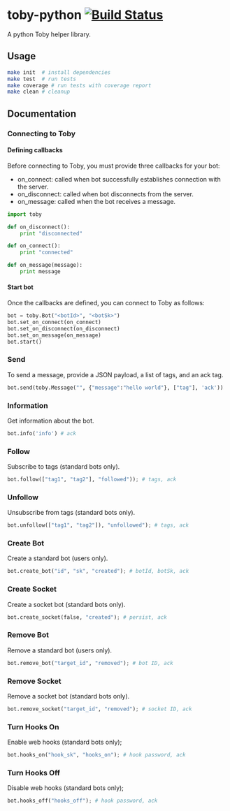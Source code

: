 # toby-python [![Build Status](https://travis-ci.org/toby-cloud/toby-python.svg?branch=master)](https://travis-ci.org/toby-cloud/toby-python)
A python Toby helper library.

## Usage

```bash
make init  # install dependencies
make test  # run tests
make coverage # run tests with coverage report
make clean # cleanup
```

## Documentation

### Connecting to Toby

#### Defining callbacks

Before connecting to Toby, you must provide three callbacks for your bot:
- on_connect: called when bot successfully establishes connection with the server.
- on_disconnect: called when bot disconnects from the server.
- on_message: called when the bot receives a message.

```python
import toby

def on_disconnect():
    print "disconnected"

def on_connect():
    print "connected"

def on_message(message):
    print message

```

#### Start bot

Once the callbacks are defined, you can connect to Toby as follows:

```python
bot = toby.Bot("<botId>", "<botSk>")
bot.set_on_connect(on_connect)
bot.set_on_disconnect(on_disconnect)
bot.set_on_message(on_message)
bot.start()
```

### Send

To send a message, provide a JSON payload, a list of tags, and an ack tag.

```python
bot.send(toby.Message("", {"message":"hello world"}, ["tag"], 'ack'))
```

### Information

Get information about the bot.

```python
bot.info('info') # ack
```

### Follow

Subscribe to tags (standard bots only).

```python
bot.follow(["tag1", "tag2"], "followed")); # tags, ack
```

### Unfollow

Unsubscribe from tags (standard bots only).

```python
bot.unfollow(["tag1", "tag2"]), "unfollowed"); # tags, ack
```

### Create Bot

Create a standard bot (users only).

```python
bot.create_bot("id", "sk", "created"); # botId, botSk, ack
```

### Create Socket

Create a socket bot (standard bots only).

```python
bot.create_socket(false, "created"); # persist, ack
```

### Remove Bot

Remove a standard bot (users only).

```python
bot.remove_bot("target_id", "removed"); # bot ID, ack
```

### Remove Socket

Remove a socket bot (standard bots only).

```python
bot.remove_socket("target_id", "removed"); # socket ID, ack
```

### Turn Hooks On

Enable web hooks (standard bots only);

```python
bot.hooks_on("hook_sk", "hooks_on"); # hook password, ack
```

### Turn Hooks Off

Disable web hooks (standard bots only);

```python
bot.hooks_off("hooks_off"); # hook password, ack
```
